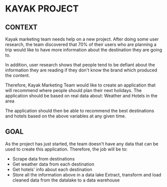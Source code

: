 # KAYAK PROJECT

## CONTEXT
Kayak marketing team needs help on a new project. After doing some user research, the team discovered that 70% of their users who are planning a trip would like to have more information about the destination they are going to.

In addition, user research shows that people tend to be defiant about the information they are reading if they don't know the brand which produced the content.

Therefore, Kayak Marketing Team would like to create an application that will recommend where people should plan their next holidays. The application should be based on real data about: Weather and Hotels in the area

The application should then be able to recommend the best destinations and hotels based on the above variables at any given time.

## GOAL

As the project has just started, the team doesn't have any data that can be used to create this application. Therefore, the job will be to:

- Scrape data from destinations 
- Get weather data from each destination 
- Get hotels' info about each destination 
- Store all the information above in a data lake Extract, transform and load cleaned data from the datalake to a data warehouse
